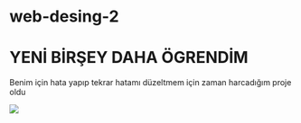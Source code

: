# web-desing-2

# YENİ BİRŞEY DAHA ÖGRENDİM

<p>Benim için hata yapıp tekrar hatamı düzeltmem için zaman harcadığım proje oldu</p>

![](WEP-DESİNG-2.gif)